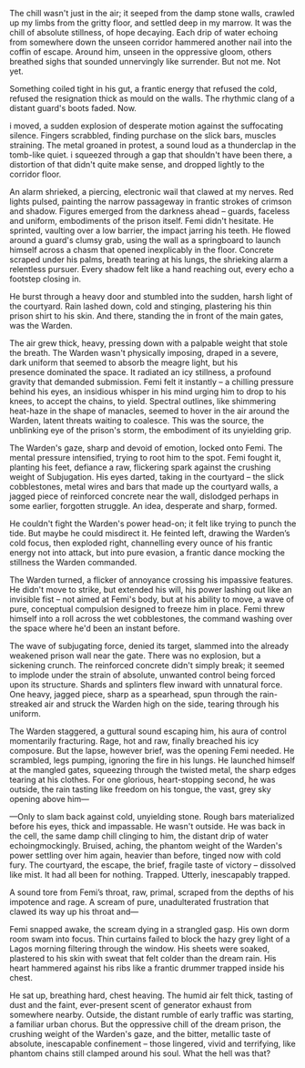 The chill wasn't just in the air; it seeped from the damp stone walls, crawled up my limbs from the gritty floor, and settled deep in my marrow. It was the chill of absolute stillness, of hope decaying. Each drip of water echoing from somewhere down the unseen corridor hammered another nail into the coffin of escape. Around him, unseen in the oppressive gloom, others breathed sighs that sounded unnervingly like surrender. But not me. Not yet.

Something coiled tight in his gut, a frantic energy that refused the cold, refused the resignation thick as mould on the walls. The rhythmic clang of a distant guard's boots faded. Now.

i moved, a sudden explosion of desperate motion against the suffocating silence. Fingers scrabbled, finding purchase on the slick bars, muscles straining. The metal groaned in protest, a sound loud as a thunderclap in the tomb-like quiet. i squeezed through a gap that shouldn't have been there, a distortion of that didn't quite make sense, and dropped lightly to the corridor floor.

An alarm shrieked, a piercing, electronic wail that clawed at my nerves. Red lights pulsed, painting the narrow passageway in frantic strokes of crimson and shadow. Figures emerged from the darkness ahead – guards, faceless and uniform, embodiments of the prison itself. Femi didn't hesitate. He sprinted, vaulting over a low barrier, the impact jarring his teeth. He flowed around a guard's clumsy grab, using the wall as a springboard to launch himself across a chasm that opened inexplicably in the floor. Concrete scraped under his palms, breath tearing at his lungs, the shrieking alarm a relentless pursuer. Every shadow felt like a hand reaching out, every echo a footstep closing in.

He burst through a heavy door and stumbled into the sudden, harsh light of the courtyard. Rain lashed down, cold and stinging, plastering his thin prison shirt to his skin. And there, standing  the in front of the main gates, was the Warden.

The air grew thick, heavy, pressing down with a palpable weight that stole the breath. The Warden wasn't physically imposing, draped in a severe, dark uniform that seemed to absorb the meagre light, but his presence dominated the space. It radiated an icy stillness, a profound gravity that demanded submission. Femi felt it instantly – a chilling pressure behind his eyes, an insidious whisper in his mind urging him to drop to his knees, to accept the chains, to yield. Spectral outlines, like shimmering heat-haze in the shape of manacles, seemed to hover in the air around the Warden, latent threats waiting to coalesce. This was the source, the unblinking eye of the prison's storm, the embodiment of its unyielding grip.

The Warden's gaze, sharp and devoid of emotion, locked onto Femi. The mental pressure intensified, trying to root him to the spot. Femi fought it, planting his feet, defiance a raw, flickering spark against the crushing weight of Subjugation. His eyes darted, taking in the courtyard – the slick cobblestones, metal wires and bars that made up the courtyard walls, a jagged piece of reinforced concrete near the wall, dislodged perhaps in some earlier, forgotten struggle. An idea, desperate and sharp, formed.

He couldn't fight the Warden's power head-on; it felt like trying to punch the tide. But maybe he could misdirect it. He feinted left, drawing the Warden’s cold focus, then exploded right, channelling every ounce of his frantic energy not into attack, but into pure evasion, a frantic dance mocking the stillness the Warden commanded.

The Warden turned, a flicker of annoyance crossing his impassive features. He didn't move to strike, but extended his will, his power lashing out like an invisible fist – not aimed at Femi's body, but at his ability to move, a wave of pure, conceptual compulsion designed to freeze him in place. Femi threw himself into a roll across the wet cobblestones, the command washing over the space where he'd been an instant before.

The wave of subjugating force, denied its target, slammed into the already weakened prison wall near the gate. There was no explosion, but a sickening crunch. The reinforced concrete didn't simply break; it seemed to implode under the strain of absolute, unwanted control being forced upon its structure. Shards and splinters flew inward with unnatural force. One heavy, jagged piece, sharp as a spearhead, spun through the rain-streaked air and struck the Warden high on the side, tearing through his uniform.

The Warden staggered, a guttural sound escaping him, his aura of control momentarily fracturing. Rage, hot and raw, finally breached his icy composure. But the lapse, however brief, was the opening Femi needed. He scrambled, legs pumping, ignoring the fire in his lungs. He launched himself at the mangled gates, squeezing through the twisted metal, the sharp edges tearing at his clothes. For one glorious, heart-stopping second, he was outside, the rain tasting like freedom on his tongue, the vast, grey sky opening above him—

—Only to slam back against cold, unyielding stone. Rough bars materialized before his eyes, thick and impassable. He wasn't outside. He was back in the cell, the same damp chill clinging to him, the distant drip of water echoingmockingly. Bruised, aching, the phantom weight of the Warden's power settling over him again, heavier than before, tinged now with cold fury. The courtyard, the escape, the brief, fragile taste of victory – dissolved like mist. It had all been for nothing. Trapped. Utterly, inescapably trapped.

A sound tore from Femi’s throat, raw, primal, scraped from the depths of his impotence and rage. A scream of pure, unadulterated frustration that clawed its way up his throat and—

Femi snapped awake, the scream dying in a strangled gasp. His own dorm room swam into focus. Thin curtains failed to block the hazy grey light of a Lagos morning filtering through the window. His sheets were soaked, plastered to his skin with sweat that felt colder than the dream rain. His heart hammered against his ribs like a frantic drummer trapped inside his chest.

He sat up, breathing hard, chest heaving. The humid air felt thick, tasting of dust and the faint, ever-present scent of generator exhaust from somewhere nearby. Outside, the distant rumble of early traffic was starting, a familiar urban chorus. But the oppressive chill of the dream prison, the crushing weight of the Warden's gaze, and the bitter, metallic taste of absolute, inescapable confinement – those lingered, vivid and terrifying, like phantom chains still clamped around his soul. What the hell was that?